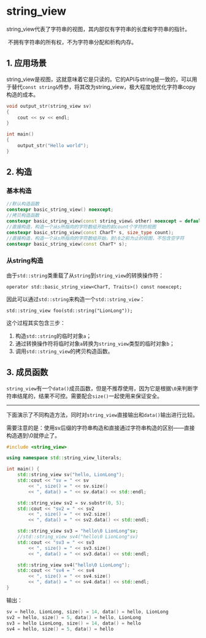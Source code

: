 # string_view

​	string_view代表了字符串的视图，其内部仅有字符串的长度和字符串的指针。

​	不拥有字符串的所有权，不为字符串分配和析构内存。

## 1. 应用场景

​	string_view是视图，这就意味着它是只读的。它的API与string是一致的，可以用于替代`const string&`传参，将其改为string_view，极大程度地优化字符串copy构造的成本。

```C++
void output_str(string_view sv)
{
    cout << sv << endl;
}

int main()
{
    output_str("Hello world");
}
```

## 2. 构造

### 基本构造

```C++
//默认构造函数
constexpr basic_string_view() noexcept;
//拷贝构造函数
constexpr basic_string_view(const string_view& other) noexcept = default;
//直接构造，构造一个从s所指向的字符数组开始的前count个字符的视图
constexpr basic_string_view(const CharT* s, size_type count);
//直接构造，构造一个从s所指向的字符数组开始，到\0之前为止的视图，不包含空字符
constexpr basic_string_view(const CharT* s);
```

### 从string构造

​	由于`std::string`类重载了从`string`到`string_view`的转换操作符：

```text
operator std::basic_string_view<CharT, Traits>() const noexcept;
```

​	因此可以通过`std::string`来构造一个`std::string_view`：

```text
std::string_view foo(std::string("LionLong"));
```

这个过程其实包含三步：

1. 构造`std::string`的临时对象`a`；
2. 通过转换操作符将临时对象`a`转换为`string_view`类型的临时对象`b`；
3. 调用`std::string_view`的拷贝构造函数。

## 3. 成员函数

​	`string_view`有一个`data()`成员函数，但是不推荐使用，因为它是根据`\0`来判断字符串结尾的，结果不可控。需要配合`size()`一起使用来保证安全。

---

​	下面演示了不同构造方法，同时对`string_view`直接输出和`data()`输出进行比较。

​	需要注意的是：使用sv后缀的字符串构造和直接通过字符串构造的区别——直接构造遇到\0就停止了。

```C++
#include <string_view>

using namespace std::string_view_literals;

int main() {
    std::string_view sv("hello, LionLong");
    std::cout << "sv = " << sv
        << ", size() = " << sv.size()
        << ", data() = " << sv.data() << std::endl;

    std::string_view sv2 = sv.substr(0, 5);
    std::cout << "sv2 = " << sv2
        << ", size() = " << sv2.size()
        << ", data() = " << sv2.data() << std::endl;

    std::string_view sv3 = "hello\0 LionLong"sv;
    //std::string_view sv4("hello\0 LionLong"sv)
    std::cout << "sv3 = " << sv3
        << ", size() = " << sv3.size()
        << ", data() = " << sv3.data() << std::endl;

    std::string_view sv4("hello\0 LionLong");
    std::cout << "sv4 = " << sv4
        << ", size() = " << sv4.size()
        << ", data() = " << sv4.data() << std::endl;
}
```

输出：

```cpp
sv = hello, LionLong, size() = 14, data() = hello, LionLong
sv2 = hello, size() = 5, data() = hello, LionLong
sv3 = hello LionLong, size() = 14, data() = hello
sv4 = hello, size() = 5, data() = hello
```